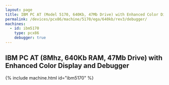 ```yaml
---
layout: page
title: IBM PC AT (Model 5170, 640Kb, 47Mb Drive) with Enhanced Color Display and Debugger
permalink: /devices/pcx86/machine/5170/ega/640kb/rev3/debugger/
machines:
  - id: ibm5170
    type: pcx86
    debugger: true
---
```


IBM PC AT (8Mhz, 640Kb RAM, 47Mb Drive) with Enhanced Color Display and Debugger 
--------------------------------------------------------------------------------

{% include machine.html id="ibm5170" %}
